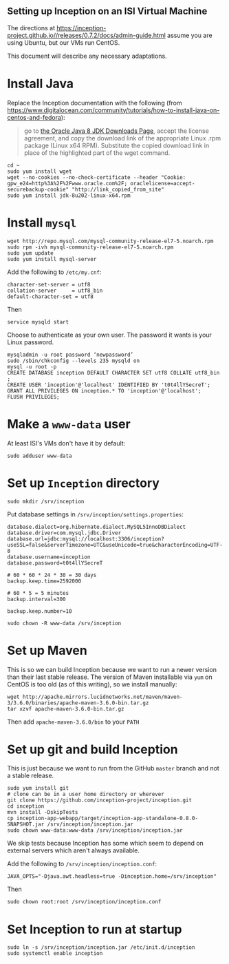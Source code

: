 ## Setting up Inception on an ISI Virtual Machine

The directions at https://inception-project.github.io//releases/0.7.2/docs/admin-guide.html assume you are using Ubuntu, 
but our VMs run CentOS.  

This document will describe any necessary adaptations.

# Install Java

Replace the Inception documentation with the following (from https://www.digitalocean.com/community/tutorials/how-to-install-java-on-centos-and-fedora):

> go to [the Oracle Java 8 JDK Downloads Page](http://www.oracle.com/technetwork/java/javase/downloads/jdk8-downloads-2133151.html), 
> accept the license agreement, 
> and copy the download link of the appropriate Linux .rpm package (Linux x64 RPM). 
> Substitute the copied download link in place of the highlighted part of the wget command.

```
cd ~
sudo yum install wget
wget --no-cookies --no-check-certificate --header "Cookie: gpw_e24=http%3A%2F%2Fwww.oracle.com%2F; oraclelicense=accept-securebackup-cookie" "http://link_copied_from_site"
sudo yum install jdk-8u202-linux-x64.rpm
```

# Install `mysql`

```
wget http://repo.mysql.com/mysql-community-release-el7-5.noarch.rpm
sudo rpm -ivh mysql-community-release-el7-5.noarch.rpm
sudo yum update
sudo yum install mysql-server
```

Add the following to `/etc/my.cnf`:
```
character-set-server = utf8
collation-server     = utf8_bin
default-character-set = utf8
```

Then

```
service mysqld start
```

Choose to authenticate as your own user. The password it wants is your Linux password.

```
mysqladmin -u root password ‘newpassword’
sudo /sbin/chkconfig --levels 235 mysqld on
mysql -u root -p
CREATE DATABASE inception DEFAULT CHARACTER SET utf8 COLLATE utf8_bin ;
CREATE USER 'inception'@'localhost' IDENTIFIED BY 't0t4llYSecreT';
GRANT ALL PRIVILEGES ON inception.* TO 'inception'@'localhost';
FLUSH PRIVILEGES;
```

# Make a `www-data` user

At least ISI's VMs don't have it by default:

```
sudo adduser www-data
```

# Set up `Inception` directory

```
sudo mkdir /srv/inception
```

Put database settings in `/srv/inception/settings.properties`:

```
database.dialect=org.hibernate.dialect.MySQL5InnoDBDialect
database.driver=com.mysql.jdbc.Driver
database.url=jdbc:mysql://localhost:3306/inception?useSSL=false&serverTimezone=UTC&useUnicode=true&characterEncoding=UTF-8
database.username=inception
database.password=t0t4llYSecreT

# 60 * 60 * 24 * 30 = 30 days
backup.keep.time=2592000

# 60 * 5 = 5 minutes
backup.interval=300

backup.keep.number=10
```

```
sudo chown -R www-data /srv/inception
```

# Set up Maven

This is so we can build Inception because we want to run a newer version than their last stable release.
The version of Maven installable via `yum` on CentOS is too old (as of this writing), so we install manually:
```
wget http://apache.mirrors.lucidnetworks.net/maven/maven-3/3.6.0/binaries/apache-maven-3.6.0-bin.tar.gz
tar xzvf apache-maven-3.6.0-bin.tar.gz
```

Then add `apache-maven-3.6.0/bin` to your `PATH`


# Set up git and build Inception
This is just because we want to run from the GitHub `master` branch and not a stable release.
```
sudo yum install git
# clone can be in a user home directory or wherever
git clone https://github.com/inception-project/inception.git
cd inception
mvn install -DskipTests
cp inception-app-webapp/target/inception-app-standalone-0.8.0-SNAPSHOT.jar /srv/inception/inception.jar
sudo chown www-data:www-data /srv/inception/inception.jar
```

We skip tests because Inception has some which seem to depend on external servers which aren't always available.

Add the following to `/srv/inception/inception.conf`:
```
JAVA_OPTS="-Djava.awt.headless=true -Dinception.home=/srv/inception"
```

Then
```
sudo chown root:root /srv/inception/inception.conf
```

# Set Inception to run at startup
```
sudo ln -s /srv/inception/inception.jar /etc/init.d/inception
sudo systemctl enable inception
```
```



